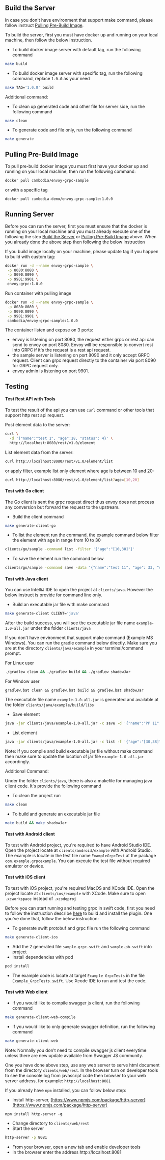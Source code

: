 ## Build the Server ##

In case you don't have environment that support make command, 
please follow instruct [Pulling Pre-Build Image](#pulling-pre-build-image).

To build the server, first you must have docker up and running on your local machine,
then follow the below instruction.

- To build docker image server with default tag, run the following command
```bash
make build
```
- To build docker image server with specific tag, run the following command, replace `1.0.0` as your need
```bash
make TAG='1.0.0' build
```

Additional command:

- To clean up generated code and other file for server side, run the following command
```bash
make clean
```
- To generate code and file only, run the following command
```bash
make generate
``` 

## Pulling Pre-Build Image ##

To pull pre-build docker image you must first have your docker up and running on your local
machine, then run the following command:

```bash
docker pull cambodia/envoy-grpc-sample
```

or with a specific tag

```bash
docker pull cambodia-demo/envoy-grpc-sample:1.0.0
```

## Running Server ##

Before you can run the server, first you must ensure that the docker is running on your
local machine and you must already execute one of the following the step 
[Build the Server](#build-the-server) or [Pulling Pre-Build Image](#pulling-pre-build-image) above.
When you already done the above step then following the below instruction

If you build image locally on your machine, please update tag if you happen to build with custom tag:

```bash
docker run -d --name envoy-grpc-sample \
 -p 8080:8080 \
 -p 8090:8090 \
 -p 9901:9901 \
 envoy-grpc:1.0.0
```

Run container with pulling image
```bash
docker run -d --name envoy-grpc-sample \
 -p 8080:8080 \
 -p 8090:8090 \
 -p 9901:9901 \
 cambodia/envoy-grpc-sample:1.0.0
```

The container listen and expose on 3 ports:

- envoy is listening on port 8080, the request either grpc or rest api can send to envoy on port 8080. Envoy will be responsible to convert rest into GRPC if it's the request is a rest api request. 
- the sample server is listening on port 8090 and it only accept GRPC request. Client can grpc request directly to the container via port 8090 for GRPC request only.
- envoy admin is listening on port 9901.

## Testing ##

#### Test Rest API with Tools ####

To test the result of the api you can use `curl` command or other tools that support http rest api request.

Post element data to the server:
```bash
curl \
  -d '{"name":"test 1", "age":18, "status": 4}' \
  http://localhost:8080/rest/v1.0/element
```

List element data from the server:
```bash
curl http://localhost:8080/rest/v1.0/element/list
```

or apply filter, example list only element where age is between 10 and 20:
```bash
curl http://localhost:8080/rest/v1.0/element/list?age=[10,20]
```

#### Test with Go client ####

The Go client is sent the grpc request direct thus envoy does not process any conversion but
forward the request to the upstream.

- Build the client command
```bash
make generate-client-go
```
- To list the element run the command, the example command below filter the element with age in range from 10 to 30
```bash
clients/go/sample -command list -filter '{"age":"[10,30]"}'
```
- To save the element run the command below
```bash
clients/go/sample -command save -data '{"name":"test 11", "age": 33, "status": 7}'
```

#### Test with Java client ####

You can use IntelliJ IDE to open the project at `clients/java`. However the below instruct is provide for command line only. 

- Build an executable jar file with make command
```bash
make generate-client CLIENT='java'
```
After the build success, you will see the executable jar file name `example-1.0-all.jar` under the folder `clients/java`

If you don't have environment that support make command (Example MS Windows). You can run the gradle command below directly.
Make sure you are at the directory `clients/java/example` in your terminal/command prompt. 

For Linux user
```bash
./gradlew clean && ./gradlew build && ./gradlew shadowJar
```
For Window user
```batch
gradlew.bat clean && gradlew.bat build && gradlew.bat shadowJar
```

The executable file name `example-1.0-all.jar` is generated and available at the folder `clients/java/example/build/libs`

- Save element
```bash
java -jar clients/java/example-1.0-all.jar -c save -d '{"name":"PP 11", "age": 23, "status": 2}'
``` 

- List element
```bash
java -jar clients/java/example-1.0-all.jar -c list -f '{"age":"[30,38]"}'
```

Note: If you compile and build executable jar file without make command then make
sure to update the location of jar file `example-1.0-all.jar` accordingly. 

Additional Command:

Under the folder `clients/java`, there is also a makefile for managing java client code. It's provide the following command

- To clean the project run
```bash
make clean
```
- To build and generate an executable jar file
```bash
make build && make shadowJar
```

#### Test with Android client ####

To test with Android project, you're required to have Android Studio IDE. 
Open the project locate at `clients/android/example` with Android Studio.
The example is locate in the test file name `ExampleGrpcTest` at the package `com.example.grpcexample`.
You can execute the test file without required emulator or device. 

#### Test with iOS client ####

To test with iOS project, you're required MacOS and XCode IDE.
Open the project locate at `clients/ios/example` with XCode. Make sure to open
`.xcworkspace` instead of `.xcodeproj`

Before you can start running and testing grpc in swift code, first you need to
follow the instruction describe [here](https://github.com/grpc/grpc-swift#getting-the-plugins)
to build and install the plugin. One you've done that, follow the below instruction:

- To generate swift protobuf and grpc file run the following command
```bash
make generate-client-ios
```
- Add the 2 generated file `sample.grpc.swift` and `sample.pb.swift` into project
- Install dependencies with pod
```bash
pod install
```
- The example code is locate at target `Example GrpcTests` in the file `Example_GrpcTests.swift`. Use Xcode IDE to run and test the code.

#### Test with Web client ####

- If you would like to compile swagger js client, run the following command
```bash
make generate-client-web-compile
```
- If you would like to only generate swagger definition, run the following command
```bash
make generate-client-web
```

Note: Normally you don't need to compile swagger js client everytime unless
there are new update available from Swagger JS community.

One you have done above step, use any web server to serve html document from the
directory `clients/web/rest`. In the browser turn on developer tools to see the console
log from javascript code then browser to your web server address, for example: `http://localhost:8081`

If you already have `npm` installed, you can follow below step:

- Install http-server, [https://www.npmjs.com/package/http-server](https://www.npmjs.com/package/http-server)
```base
npm install http-server -g
```
- Change directory to `clients/web/rest`
- Start the server
```bash
http-server -p 8081
```
- From your browser, open a new tab and enable developer tools
- In the browser enter the address http://localhost:8081
